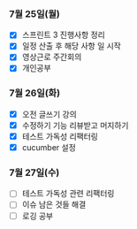 ### 7월 25일(월)
- [x] 스프린트 3 진행사항 정리
- [x] 일정 산출 후 해당 사항 일 시작
- [x] 영상근로 주간회의
- [x] 개인공부

### 7월 26일(화)
- [x] 오전 글쓰기 강의
- [x] 수정하기 기능 리뷰받고 머지하기
- [x] 테스트 가독성 리팩터링
- [x] cucumber 설정

### 7월 27일(수)
- [ ] 테스트 가독성 관련 리팩터링
- [ ] 이슈 남은 것들 해결
- [ ] 로깅 공부
